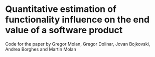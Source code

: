# Quantitative estimation of functionality influence on the end value of a software product
Code for the paper by Gregor Molan, Gregor Dolinar, Jovan Bojkovski, Andrea Borghes and Martin Molan
